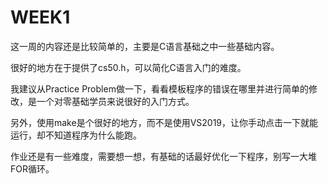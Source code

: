 # WEEK1
这一周的内容还是比较简单的，主要是C语言基础之中一些基础内容。

很好的地方在于提供了cs50.h，可以简化C语言入门的难度。

我建议从Practice Problem做一下，看看模板程序的错误在哪里并进行简单的修改，是一个对零基础学员来说很好的入门方式。

另外，使用make是个很好的地方，而不是使用VS2019，让你手动点击一下就能运行，却不知道程序为什么能跑。

作业还是有一些难度，需要想一想，有基础的话最好优化一下程序，别写一大堆FOR循环。